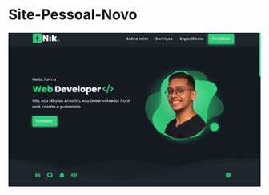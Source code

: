 # Site-Pessoal-Novo
<a href="https://nikolasamorim.github.io/New-Portifolio/"><img src="img/img.png" class="media-object  img-responsive img-thumbnail" target="_blank"></a>
